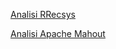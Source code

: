 [Analisi RRecsys](https://docs.google.com/document/d/1OvEWjOVqMJN37Y0RZfBCJmPuitCpDixWm59nA3HfALQ/edit?usp=sharing)


[Analisi Apache Mahout](https://docs.google.com/document/d/1iEwu3iBOlWwy0D6roEGXwvWD7qP6D8MDet9QkJOGHak/edit?usp=sharing)
